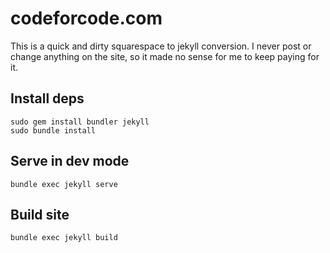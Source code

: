 # codeforcode.com

This is a quick and dirty squarespace to jekyll conversion. I never post or change anything on the site, so it made no sense for me to keep paying for it.

## Install deps

```shell
sudo gem install bundler jekyll
sudo bundle install
```

## Serve in dev mode

```shell
bundle exec jekyll serve
```

## Build site

```shell
bundle exec jekyll build
```


